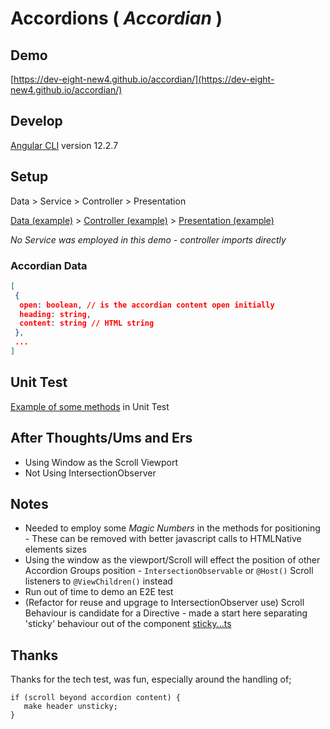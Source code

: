 # Accordions ( *Accordian* )

## Demo

[https://dev-eight-new4.github.io/accordian/](https://dev-eight-new4.github.io/accordian/)

## Develop


[Angular CLI](https://github.com/angular/angular-cli) version 12.2.7

## Setup

Data > Service > Controller > Presentation 

[Data (example)](https://github.com/dev-eight-new4/accordian/blob/main/src/app/controller/accordian-controller/accordian-controller.mock.data.ts) > [Controller (example)](https://github.com/dev-eight-new4/accordian/blob/main/src/app/controller/accordian-controller/accordian-controller.component.ts) > [Presentation (example)](https://github.com/dev-eight-new4/accordian/blob/main/src/app/presentation/accordian/accordian.component.ts) 

*No Service was employed in this demo - controller imports directly*

### Accordian Data

```json
[ 
 {
  open: boolean, // is the accordian content open initially
  heading: string,
  content: string // HTML string
 },
 ...
]
```

## Unit Test

[Example of some methods](https://github.com/dev-eight-new4/accordian/blob/main/src/app/presentation/accordian/accordian.component.spec.ts) in Unit Test 

## After Thoughts/Ums and Ers

- Using Window as the Scroll Viewport
- Not Using IntersectionObserver

## Notes

- Needed to employ some *Magic Numbers* in the methods for positioning - These can be removed with better javascript calls to HTMLNative elements sizes
- Using the window as the viewport/Scroll will effect the position of other Accordion Groups position - `IntersectionObservable` or `@Host()` Scroll listeners to `@ViewChildren()` instead
- Run out of time to demo an E2E test
- (Refactor for reuse and upgrage to IntersectionObserver use) Scroll Behaviour is candidate for a Directive - made a start here separating 'sticky' behaviour out of the component [sticky...ts](https://github.com/dev-eight-new4/accordian/blob/main/src/app/presentation/accordian/accordian.component.sticky.ts)

## Thanks

Thanks for the tech test, was fun, especially around the handling of;

````
if (scroll beyond accordion content) { 
   make header unsticky; 
}
